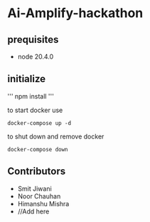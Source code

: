 # Ai-Amplify-hackathon

## prequisites

* node 20.4.0

## initialize

'''
npm install
'''

to start docker use

```
docker-compose up -d
```

to shut down and remove docker


```
docker-compose down
```


## Contributors

* Smit Jiwani
* Noor Chauhan
* Himanshu Mishra
* //Add here
